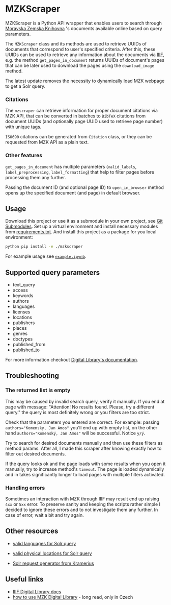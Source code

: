 # MZKScraper

MZKScraper is a Python API wrapper that enables users to search through [Moravska Zemska Knihovna](https://www.digitalniknihovna.cz/mzk) 's documents available online based on query parameters.

The `MZKScraper` class and its methods are used to retrieve UUIDs of documents that correspond to user's specified criteria. After this, these UUIDs can be used to retrieve any information about the documents via [IIIF](https://iiif.io/), e.g. the method `get_pages_in_document` returns UUIDs of document's pages that can be later used to download the pages using the `download_image` method.

The latest update removes the necessity to dynamically load MZK webpage to get a Solr query.

### Citations

The `mzscraper` can retrieve information for proper document citations via MZK API, that can be converted in batches to `BibTeX` citations from document UUIDs (and optionally page UUID used to retrieve page number) with unique tags.

`ISO690` citations can be generated from `Citation` class, or they can be requested from MZK API as a plain text.

### Other features

`get_pages_in_document` has multiple parameters (`valid_labels`, `label_preprocessing`, `label_formatting`) that help to filter pages before processing them any further.

Passing the document ID (and optional page ID) to `open_in_browser` method opens up the specified document (and page) in default browser.

## Usage

Download this project or use it as a submodule in your own project, see [Git Submodules](https://git-scm.com/book/en/v2/Git-Tools-Submodules).
Set up a virtual environment and install necessary modules from [requirements.txt](./requirements.txt). And install this project as a package for you local environment:

```bash
python pip install -e ./mzkscraper
```

For example usage see [`example.ipynb`](./example.ipynb).

## Supported query parameters

- text_query
- access
- keywords
- authors
- languages
- licenses
- locations
- publishers
- places
- genres
- doctypes
- published_from
- published_to

For more information checkout [Digital Library's documentation](https://www.digitalniknihovna.cz/help).

## Troubleshooting

### The returned list is empty

This may be caused by invalid search query, verify it manually. If you end at page with message: "Attention! No results found. Please, try a different query." the query is most definitely wrong or you filters are too strict.

Check that the parameters you entered are correct. For example: passing `authors="Komensky, Jan Amos"` you'll end up with empty list, on the other hand `authors="Komenský, Jan Amos"` will be successful. Notice `y/ý`.

Try to search for desired documents manually and then use these filters as method params. After all, I made this scraper after knowing exactly how to filter out desired documents.

If the query looks ok and the page loads with some results when you open it manually, try to increase method's `timeout`. The page is loaded dynamically and in takes significantly longer to load pages with multiple filters activated.

### Handling errors

Sometimes an interaction with MZK through IIIF may result end up raising `4xx` or `5xx` error. To preserve sanity and keeping the scripts rather simple I decided to ignore these errors and to not investigate them any further. In case of error, wait a bit and try again.

## Other resources

- [valid languages for Solr query](docs/languages.json)
- [valid physical locations for Solr query](docs/physical_locations.json)


- [Solr request generator from Kramerius](https://github.com/ceskaexpedice/kramerius-web-client/blob/master/src/app/services/solr.service.ts)

## Useful links

- [IIIF Digital Library docs](https://iiif.digitalniknihovna.cz/)
- [how to use MZK Digital Library](https://www.mzk.cz/sluzby/navody/digitalni-knihovna-mzk) - long read, only in Czech
